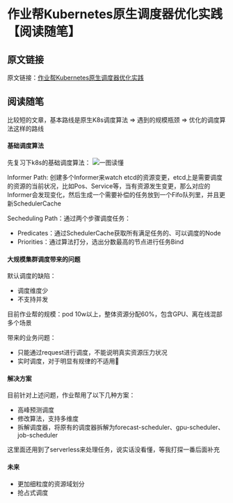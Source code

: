 
# 作业帮Kubernetes原生调度器优化实践【阅读随笔】

## 原文链接

原文链接：[作业帮Kubernetes原生调度器优化实践](https://www.infoq.cn/article/SACjBwF5r2rIHNDb17xQ)

## 阅读随笔

比较短的文章，基本路线是原生K8s调度算法 => 遇到的规模瓶颈 => 优化的调度算法这样的路线

#### 基础调度算法

先复习下k8s的基础调度算法：
![一图读懂](https://static001.geekbang.org/infoq/5b/5bd8c4755399fdc7ab049a99e60bb15d.webp)

Informer Path: 创建多个Informer来watch etcd的资源变更，etcd上是需要调度的资源的当前状况，比如Pos、Service等，当有资源发生变更，那么对应的Informer会发现变化，然后生成一个需要补偿的任务放到一个Fifo队列里，并且更新SchedulerCache

Secheduling Path：通过两个步骤调度任务：
+ Predicates：通过SchedulerCache获取所有满足任务的、可以调度的Node
+ Priorities：通过算法打分，选出分数最高的节点进行任务Bind

#### 大规模集群调度带来的问题

默认调度的缺陷：
+ 调度维度少
+ 不支持并发

目前作业帮的规模：pod 10w以上，整体资源分配60%，包含GPU、离在线混部多个场景

带来的业务问题：
+ 只能通过request进行调度，不能说明真实资源压力状况
+ 实时调度，对于明显有规律的不适用

#### 解决方案

目前针对上述问题，作业帮用了以下几种方案：
+ 高峰预测调度
+ 修改算法，支持多维度
+ 拆解调度器，将原有的调度器拆解为forecast-scheduler、gpu-scheduler、job-scheduler

这里面还用到了serverless来处理任务，说实话没看懂，等我打探一番后面补充

#### 未来

+ 更加细粒度的资源域划分
+ 抢占式调度